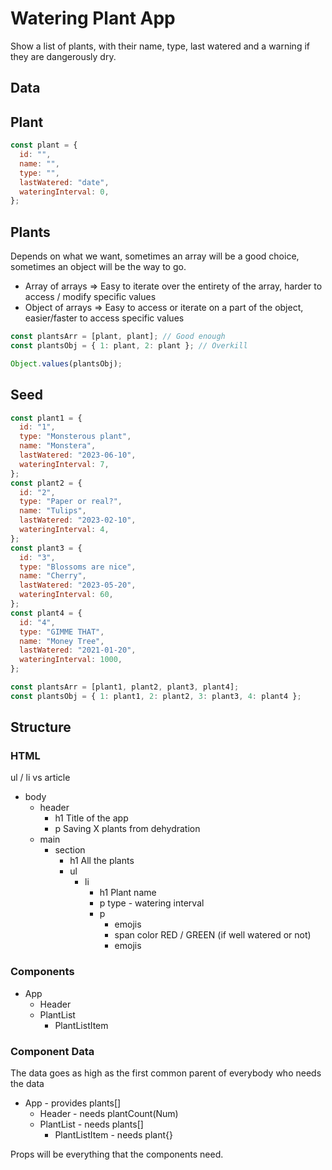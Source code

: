# Watering Plant App

Show a list of plants, with their name, type, last watered and a warning if they are dangerously dry.

## Data

## Plant

```jsx
const plant = {
  id: "",
  name: "",
  type: "",
  lastWatered: "date",
  wateringInterval: 0,
};
```

## Plants

Depends on what we want, sometimes an array will be a good choice, sometimes an object will be the way to go.

- Array of arrays => Easy to iterate over the entirety of the array, harder to access / modify specific values
- Object of arrays => Easy to access or iterate on a part of the object, easier/faster to access specific values

```jsx
const plantsArr = [plant, plant]; // Good enough
const plantsObj = { 1: plant, 2: plant }; // Overkill

Object.values(plantsObj);
```

## Seed

```jsx
const plant1 = {
  id: "1",
  type: "Monsterous plant",
  name: "Monstera",
  lastWatered: "2023-06-10",
  wateringInterval: 7,
};
const plant2 = {
  id: "2",
  type: "Paper or real?",
  name: "Tulips",
  lastWatered: "2023-02-10",
  wateringInterval: 4,
};
const plant3 = {
  id: "3",
  type: "Blossoms are nice",
  name: "Cherry",
  lastWatered: "2023-05-20",
  wateringInterval: 60,
};
const plant4 = {
  id: "4",
  type: "GIMME THAT",
  name: "Money Tree",
  lastWatered: "2021-01-20",
  wateringInterval: 1000,
};

const plantsArr = [plant1, plant2, plant3, plant4];
const plantsObj = { 1: plant1, 2: plant2, 3: plant3, 4: plant4 };
```

## Structure

### HTML

ul / li vs article

- body
  - header
    - h1 Title of the app
    - p Saving X plants from dehydration
  - main
    - section
      - h1 All the plants
      - ul
        - li
          - h1 Plant name
          - p type - watering interval
          - p
            - emojis
            - span color RED / GREEN (if well watered or not)
            - emojis

### Components

- App
  - Header
  - PlantList
    - PlantListItem

### Component Data

The data goes as high as the first common parent of everybody who needs the data

- App - provides plants[]
  - Header - needs plantCount(Num)
  - PlantList - needs plants[]
    - PlantListItem - needs plant{}

Props will be everything that the components need.
